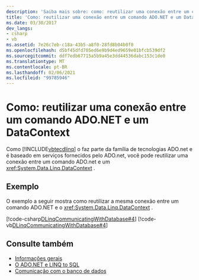 ```yaml
---
description: 'Saiba mais sobre: como: reutilizar uma conexão entre um comando ADO.NET e um DataContext'
title: 'Como: reutilizar uma conexão entre um comando ADO.NET e um DataContext'
ms.date: 03/30/2017
dev_langs:
- csharp
- vb
ms.assetid: 7e26c7eb-c18a-43b5-a8f0-28fd8b04b0f0
ms.openlocfilehash: d5bf45dfd705ed6e9b9d4ed9659e01bfcb539df2
ms.sourcegitcommit: ddf7edb67715a5b9a45e3dd44536dabc153c1de0
ms.translationtype: MT
ms.contentlocale: pt-BR
ms.lasthandoff: 02/06/2021
ms.locfileid: "99785946"
---
```

# <a name="how-to-reuse-a-connection-between-an-adonet-command-and-a-datacontext"></a>Como: reutilizar uma conexão entre um comando ADO.NET e um DataContext

Como [!INCLUDE[vbtecdlinq](../../../../../../includes/vbtecdlinq-md.md)] o faz parte da família de tecnologias ADO.net e é baseado em serviços fornecidos pelo ADO.net, você pode reutilizar uma conexão entre um comando ADO.net e um <xref:System.Data.Linq.DataContext> .  
  
## <a name="example"></a>Exemplo  

 O exemplo a seguir mostra como reutilizar a mesma conexão entre um comando ADO.NET e o <xref:System.Data.Linq.DataContext> .  
  
 [!code-csharp[DLinqCommunicatingWithDatabase#4](../../../../../../samples/snippets/csharp/VS_Snippets_Data/DLinqCommunicatingWithDatabase/cs/Program.cs#4)]
 [!code-vb[DLinqCommunicatingWithDatabase#4](../../../../../../samples/snippets/visualbasic/VS_Snippets_Data/DLinqCommunicatingWithDatabase/vb/Module1.vb#4)]  
  
## <a name="see-also"></a>Consulte também

- [Informações gerais](background-information.md)
- [O ADO.NET e LINQ to SQL](ado-net-and-linq-to-sql.md)
- [Comunicação com o banco de dados](communicating-with-the-database.md)
